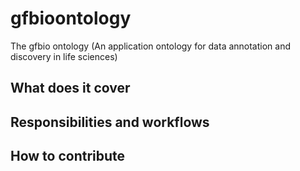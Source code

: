 # gfbioontology
The gfbio ontology (An application ontology for data annotation and discovery in life sciences) 

## What does it cover

## Responsibilities and workflows

## How to contribute
